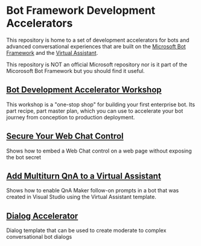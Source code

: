 # Bot Framework Development Accelerators
This repository is home to a set of development accelerators for bots and advanced conversational experiences that are built 
on the [Microsoft Bot Framework](https://dev.botframework.com/) and the [Virtual Assistant](https://docs.microsoft.com/en-us/azure/bot-service/bot-builder-virtual-assistant-introduction?view=azure-bot-service-4.0).

This repository is NOT an official Microsoft repository nor is it part of the Micorosoft Bot Framework but you should find
it useful.

## [Bot Development Accelerator Workshop](Workshop)
This workshop is a "one-stop shop" for building your first enterprise bot.  Its part recipe, part master plan, which you can 
use to accelerate your bot journey from conception to production deployment. 

## [Secure Your Web Chat Control](SecuredWebChatControl)
Shows how to embed a Web Chat control on a web page without exposing the bot secret

## [Add Multiturn QnA to a Virtual Assistant](MultiturnQnAMaker)
Shows how to enable QnA Maker follow-on prompts in a bot that was created in Visual Studio
using the Virtual Assistant template.

## [Dialog Accelerator](DialogAccelerator)
Dialog template that can be used to create moderate to complex conversational bot dialogs
